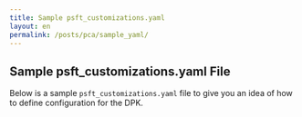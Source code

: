 ```yaml
---
title: Sample psft_customizations.yaml
layout: en
permalink: /posts/pca/sample_yaml/
---
```


## Sample psft_customizations.yaml File

Below is a sample `psft_customizations.yaml` file to give you an idea of how to define configuration for the DPK.

<script src="https://gist.github.com/iversond/0c096258ffe2d624d1c64b8aaffad846.js"> </script>
